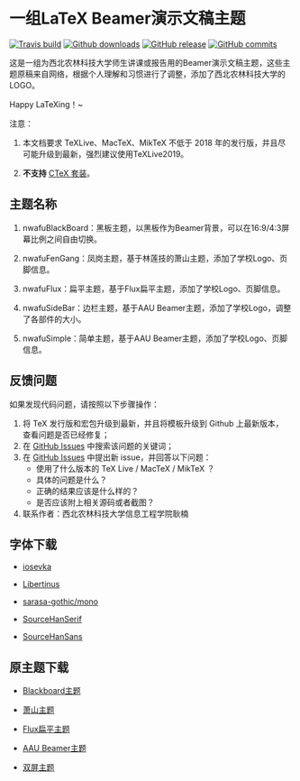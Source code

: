 # 一组LaTeX Beamer演示文稿主题

[![Travis build](https://travis-ci.org/ustctug/ustcthesis.svg?branch=master)](https://travis-ci.org/ustctug/ustcthesis)
[![Github downloads](https://img.shields.io/github/downloads/ustctug/ustcthesis/total.svg)](https://github.com/ustctug/ustcthesis/releases)
[![GitHub release](https://img.shields.io/github/release/ustctug/ustcthesis/all.svg)](https://github.com/ustctug/ustcthesis/releases/latest)
[![GitHub commits](https://img.shields.io/github/commits-since/ustctug/ustcthesis/latest.svg)](https://github.com/ustctug/ustcthesis/commits/master)

这是一组为西北农林科技大学师生讲课或报告用的Beamer演示文稿主题，这些主题原稿来自网络，根据个人理解和习惯进行了调整，添加了西北农林科技大学的LOGO。

Happy LaTeXing！~

注意：

1. 本文档要求 TeXLive、MacTeX、MikTeX 不低于 2018 年的发行版，并且尽可能升级到最新，强烈建议使用TeXLive2019。

2. **不支持** [CTeX 套装](http://www.ctex.org/CTeXDownload)。

## 主题名称

1. nwafuBlackBoard：黑板主题，以黑板作为Beamer背景，可以在16:9/4:3屏幕比例之间自由切换。

2. nwafuFenGang：凤岗主题，基于林莲技的萧山主题，添加了学校Logo、页脚信息。

3. nwafuFlux：扁平主题，基于Flux扁平主题，添加了学校Logo、页脚信息。

4. nwafuSideBar：边栏主题，基于AAU Beamer主题，添加了学校Logo，调整了各部件的大小。

5. nwafuSimple：简单主题，基于AAU Beamer主题，添加了学校Logo、页脚信息。


## 反馈问题

如果发现代码问题，请按照以下步骤操作：

1. 将 TeX 发行版和宏包升级到最新，并且将模板升级到 Github 上最新版本，
查看问题是否已经修复；
2. 在 [GitHub Issues](https://github.com/registor/csv2latextab/issues)
中搜索该问题的关键词；
3. 在 [GitHub Issues](https://github.com/registor/csv2latextab/issues)
中提出新 issue，并回答以下问题：
    - 使用了什么版本的 TeX Live / MacTeX / MikTeX ？
    - 具体的问题是什么？
    - 正确的结果应该是什么样的？
    - 是否应该附上相关源码或者截图？
4. 联系作者：西北农林科技大学信息工程学院耿楠

## 字体下载

- [iosevka](https://github.com/be5invis/Iosevka/releases)

- [Libertinus](https://github.com/alif-type/libertinus/releases)

- [sarasa-gothic/mono](https://github.com/be5invis/Sarasa-Gothic/releases)

- [SourceHanSerif](https://github.com/adobe-fonts/source-han-serif/releases)

- [SourceHanSans](https://github.com/adobe-fonts/source-han-sans/releases)

## 原主题下载

- [Blackboard主题](https://github.com/kmaed/kmbeamer)

- [萧山主题](https://github.com/liantze/pgfornament-han)

- [Flux扁平主题](https://github.com/pvanberg/flux-beamer)

- [AAU Beamer主题](https://github.com/jkjaer/aauLatexTemplates)

- [双屏主题](https://github.com/dustincys/progressbar)


